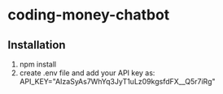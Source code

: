 # coding-money-chatbot
## Installation
1. npm install
2. create .env file and add your API key as:
     API_KEY="AIzaSyAs7WhYq3JyT1uLz09kgsfdFX__Q5r7iRg"

